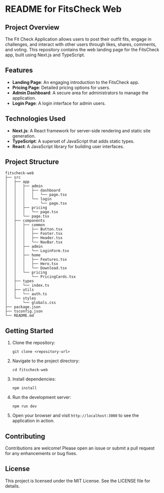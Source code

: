 # README for FitsCheck Web

## Project Overview

The Fit Check Application allows users to post their outfit fits, engage in challenges, and interact with other users through likes, shares, comments, and voting. This repository contains the web landing page for the FitsCheck app, built using Next.js and TypeScript.

## Features

- **Landing Page**: An engaging introduction to the FitsCheck app.
- **Pricing Page**: Detailed pricing options for users.
- **Admin Dashboard**: A secure area for administrators to manage the application.
- **Login Page**: A login interface for admin users.

## Technologies Used

- **Next.js**: A React framework for server-side rendering and static site generation.
- **TypeScript**: A superset of JavaScript that adds static types.
- **React**: A JavaScript library for building user interfaces.

## Project Structure

```
fitscheck-web
├── src
│   ├── app
│   │   ├── admin
│   │   │   ├── dashboard
│   │   │   │   └── page.tsx
│   │   │   └── login
│   │   │       └── page.tsx
│   │   ├── pricing
│   │   │   └── page.tsx
│   │   └── page.tsx
│   ├── components
│   │   ├── common
│   │   │   ├── Button.tsx
│   │   │   ├── Footer.tsx
│   │   │   ├── Header.tsx
│   │   │   └── NavBar.tsx
│   │   ├── admin
│   │   │   └── LoginForm.tsx
│   │   ├── home
│   │   │   ├── Features.tsx
│   │   │   ├── Hero.tsx
│   │   │   └── Download.tsx
│   │   └── pricing
│   │       └── PricingCards.tsx
│   ├── types
│   │   └── index.ts
│   ├── utils
│   │   └── auth.ts
│   └── styles
│       └── globals.css
├── package.json
├── tsconfig.json
└── README.md
```

## Getting Started

1. Clone the repository:
   ```
   git clone <repository-url>
   ```

2. Navigate to the project directory:
   ```
   cd fitscheck-web
   ```

3. Install dependencies:
   ```
   npm install
   ```

4. Run the development server:
   ```
   npm run dev
   ```

5. Open your browser and visit `http://localhost:3000` to see the application in action.

## Contributing

Contributions are welcome! Please open an issue or submit a pull request for any enhancements or bug fixes.

## License

This project is licensed under the MIT License. See the LICENSE file for details.